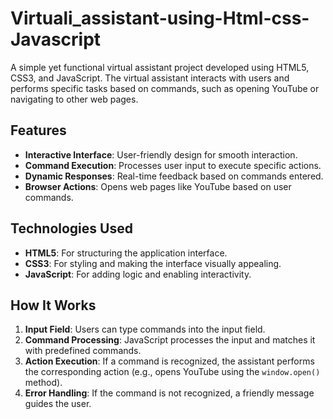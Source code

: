 # Virtuali_assistant-using-Html-css-Javascript
A simple yet functional virtual assistant project developed using HTML5, CSS3, and JavaScript. The virtual assistant interacts with users and performs specific tasks based on commands, such as opening YouTube or navigating to other web pages.

## Features

- **Interactive Interface**: User-friendly design for smooth interaction.
- **Command Execution**: Processes user input to execute specific actions.
- **Dynamic Responses**: Real-time feedback based on commands entered.
- **Browser Actions**: Opens web pages like YouTube based on user commands.

## Technologies Used

- **HTML5**: For structuring the application interface.
- **CSS3**: For styling and making the interface visually appealing.
- **JavaScript**: For adding logic and enabling interactivity.

## How It Works

1. **Input Field**: Users can type commands into the input field.
2. **Command Processing**: JavaScript processes the input and matches it with predefined commands.
3. **Action Execution**: If a command is recognized, the assistant performs the corresponding action (e.g., opens YouTube using the `window.open()` method).
4. **Error Handling**: If the command is not recognized, a friendly message guides the user.

